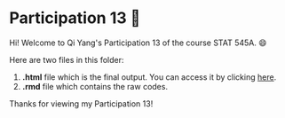 # Participation 13 :bookmark: 

Hi! Welcome to Qi Yang's Participation 13 of the course STAT 545A. :smile:

Here are two files in this folder:
1. **.html** file which is the final output. You can access it by clicking [here](https://qiyangqd.github.io/STAT545-participation/CM13/cm013-exercise.html). 
2. **.rmd** file which contains the raw codes. 

Thanks for viewing my Participation 13!
